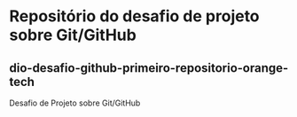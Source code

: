 # Repositório do desafio de projeto sobre Git/GitHub 
## dio-desafio-github-primeiro-repositorio-orange-tech
Desafio de Projeto sobre Git/GitHub
